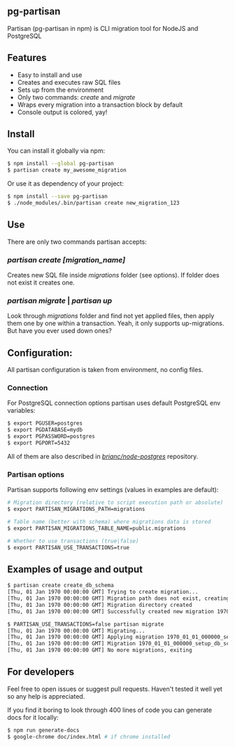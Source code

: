 ## pg-partisan

Partisan (pg-partisan in npm) is CLI migration tool for NodeJS and PostgreSQL

## Features

- Easy to install and use
- Creates and executes raw SQL files
- Sets up from the environment
- Only two commands: *create* and *migrate*
- Wraps every migration into a transaction block by default
- Console output is colored, yay!

## Install

You can install it globally via npm:
```sh
$ npm install --global pg-partisan
$ partisan create my_awesome_migration
```

Or use it as dependency of your project:
```sh
$ npm install --save pg-partisan
$ ./node_modules/.bin/partisan create new_migration_123
```

## Use

There are only two commands partisan accepts:

### *partisan create [migration_name]*

Creates new SQL file inside *migrations* folder (see options). If folder does not exist it creates one.

### *partisan migrate* | *partisan up*

Look through *migrations* folder and find not yet applied files, then apply them one by one within a transaction.
Yeah, it only supports up-migrations. But have you ever used down ones?

## Configuration:

All partisan configuration is taken from environment, no config files.

### Connection

For PostgreSQL connection options partisan uses default PostgreSQL env variables:

```sh
$ export PGUSER=postgres
$ export PGDATABASE=mydb
$ export PGPASSWORD=postgres
$ export PGPORT=5432
```

All of them are also described in *[brianc/node-postgres](https://github.com/brianc/node-postgres)* repository.

### Partisan options

Partisan supports following env settings (values in examples are default):

```sh
# Migration directory (relative to script execution path or absolute)
$ export PARTISAN_MIGRATIONS_PATH=migrations

# Table name (better with schema) where migrations data is stored
$ export PARTISAN_MIGRATIONS_TABLE_NAME=public.migrations

# Whether to use transactions (true|false)
$ export PARTISAN_USE_TRANSACTIONS=true
```

## Examples of usage and output

```sh
$ partisan create create_db_schema
[Thu, 01 Jan 1970 00:00:00 GMT] Trying to create migration...
[Thu, 01 Jan 1970 00:00:00 GMT] Migration path does not exist, creating...
[Thu, 01 Jan 1970 00:00:00 GMT] Migration directory created
[Thu, 01 Jan 1970 00:00:00 GMT] Successfully created new migration 1970_01_01_000000_setup_db_schema
```

```sh
$ PARTISAN_USE_TRANSACTIONS=false partisan migrate
[Thu, 01 Jan 1970 00:00:00 GMT] Migrating...
[Thu, 01 Jan 1970 00:00:00 GMT] Applying migration 1970_01_01_000000_setup_db_schema
[Thu, 01 Jan 1970 00:00:00 GMT] Migration 1970_01_01_000000_setup_db_schema successfully applied
[Thu, 01 Jan 1970 00:00:00 GMT] No more migrations, exiting
```

## For developers

Feel free to open issues or suggest pull requests. Haven't tested it well yet so any help is appreciated.

If you find it boring to look through 400 lines of code you can generate docs for it locally:
```sh
$ npm run generate-docs
$ google-chrome doc/index.html # if chrome installed
```
